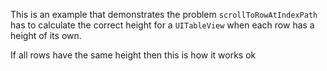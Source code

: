 This is an example that demonstrates the problem  `scrollToRowAtIndexPath` has to calculate the correct height for a `UITableView` when each row has a height of its own.

If all rows have the same height then this is how it works ok 
